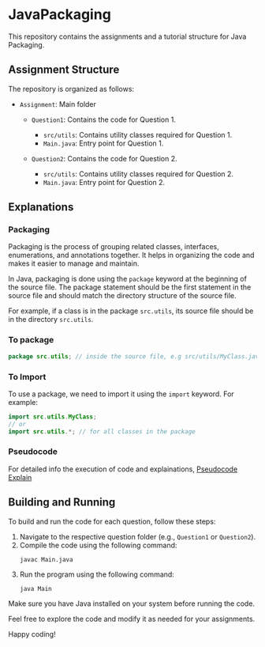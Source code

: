 # JavaPackaging

This repository contains the assignments and a tutorial structure for Java Packaging.

## Assignment Structure

The repository is organized as follows:

- `Assignment`: Main folder
    - `Question1`: Contains the code for Question 1.
        - `src/utils`: Contains utility classes required for Question 1.
        - `Main.java`: Entry point for Question 1.

    - `Question2`: Contains the code for Question 2.
        - `src/utils`: Contains utility classes required for Question 2.
        - `Main.java`: Entry point for Question 2.

## Explanations

### Packaging

Packaging is the process of grouping related classes, interfaces, enumerations, and annotations together. It helps in organizing the code and makes it easier to manage and maintain.

In Java, packaging is done using the `package` keyword at the beginning of the source file. The package statement should be the first statement in the source file and should match the directory structure of the source file.

For example, if a class is in the package `src.utils`, its source file should be in the directory `src.utils`.

### To package

```java
package src.utils; // inside the source file, e.g src/utils/MyClass.java
```

### To Import

To use a package, we need to import it using the `import` keyword. For example:

```java
import src.utils.MyClass;
// or
import src.utils.*; // for all classes in the package
```
### Pseudocode

For detailed info the execution of code and explainations, [Pseudocode](pseudocode.md) [Explain](explain.md)
## Building and Running

To build and run the code for each question, follow these steps:

1. Navigate to the respective question folder (e.g., `Question1` or `Question2`).
2. Compile the code using the following command:
     ```
     javac Main.java
     ```
3. Run the program using the following command:
     ```
     java Main
     ```

Make sure you have Java installed on your system before running the code.

Feel free to explore the code and modify it as needed for your assignments.

Happy coding!
